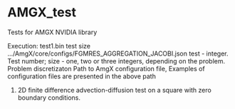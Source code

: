 # AMGX_test
Tests for AMGX NVIDIA library

Execution: test1.bin test size .../AmgX/core/configs/FGMRES_AGGREGATION_JACOBI.json
test - integer. Test number;
size - one, two or three integers, depending on the problem. Problem discretizaton
Path to AmgX configuration file, Examples of configuration files are presented in the above path

1. 2D finite difference advection-diffusion test on a square with zero boundary conditions. 

